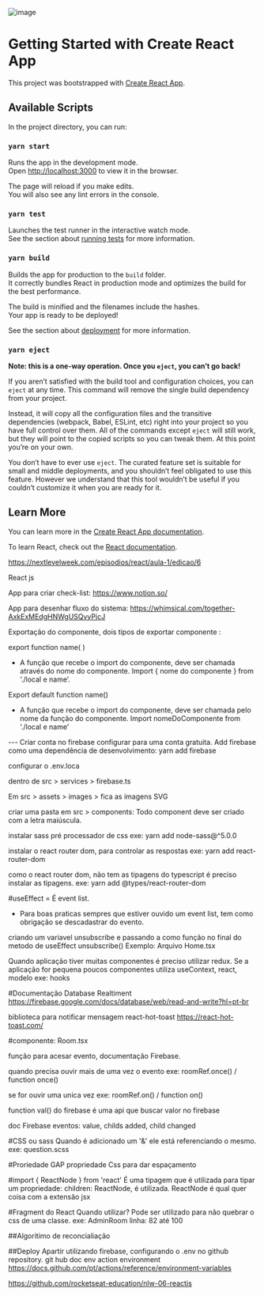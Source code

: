 ![image](https://user-images.githubusercontent.com/5458401/123693584-9da71480-d82e-11eb-9487-558e61a445a7.png)


# Getting Started with Create React App

This project was bootstrapped with [Create React App](https://github.com/facebook/create-react-app).

## Available Scripts

In the project directory, you can run:

### `yarn start`

Runs the app in the development mode.\
Open [http://localhost:3000](http://localhost:3000) to view it in the browser.

The page will reload if you make edits.\
You will also see any lint errors in the console.

### `yarn test`

Launches the test runner in the interactive watch mode.\
See the section about [running tests](https://facebook.github.io/create-react-app/docs/running-tests) for more information.

### `yarn build`

Builds the app for production to the `build` folder.\
It correctly bundles React in production mode and optimizes the build for the best performance.

The build is minified and the filenames include the hashes.\
Your app is ready to be deployed!

See the section about [deployment](https://facebook.github.io/create-react-app/docs/deployment) for more information.

### `yarn eject`

**Note: this is a one-way operation. Once you `eject`, you can’t go back!**

If you aren’t satisfied with the build tool and configuration choices, you can `eject` at any time. This command will remove the single build dependency from your project.

Instead, it will copy all the configuration files and the transitive dependencies (webpack, Babel, ESLint, etc) right into your project so you have full control over them. All of the commands except `eject` will still work, but they will point to the copied scripts so you can tweak them. At this point you’re on your own.

You don’t have to ever use `eject`. The curated feature set is suitable for small and middle deployments, and you shouldn’t feel obligated to use this feature. However we understand that this tool wouldn’t be useful if you couldn’t customize it when you are ready for it.

## Learn More

You can learn more in the [Create React App documentation](https://facebook.github.io/create-react-app/docs/getting-started).

To learn React, check out the [React documentation](https://reactjs.org/).

https://nextlevelweek.com/episodios/react/aula-1/edicao/6

React js

App para criar check-list: https://www.notion.so/

App para desenhar fluxo do sistema: https://whimsical.com/together-AxkExMEdgHNWgUSQvyPjcJ

Exportação do componente, dois tipos de exportar componente : 

export function name( )
- A função que recebe o import do componente, deve ser chamada através do nome do componente.
   Import { nome do componente } from ‘./local e name’.

Export default function name()
- A função que recebe o import do componente, deve ser chamada pelo nome da função do componente.
Import  nomeDoComponente from ‘./local e name’


--- Criar conta no firebase
configurar para uma conta gratuita.
Add firebase como uma dependência de desenvolvimento: yarn add firebase

configurar o .env.loca

dentro de src > services > firebase.ts

Em src > assets > images > fica as imagens SVG

criar uma pasta em src > components: Todo component deve ser criado com a letra maiúscula.

instalar sass pré processador de css
exe: yarn add node-sass@^5.0.0

instalar o react router dom, para controlar as respostas
exe: yarn add react-router-dom

como o react router dom, não tem as tipagens do typescript é preciso instalar as tipagens.
exe: yarn add @types/react-router-dom

#useEffect = É event list.
 - Para boas praticas sempres que estiver ouvido um event list, tem como obrigação se descadastrar do evento.

 criando um variavel unsubscribe
 e passando a como função no final do metodo de useEffect unsubscribe()
 Exemplo: Arquivo Home.tsx

 Quando aplicação tiver muitas componentes é preciso utilizar redux.
 Se a aplicação for pequena poucos componentes utiliza useContext, react, modelo exe: hooks

#Documentação Database Realtiment
   https://firebase.google.com/docs/database/web/read-and-write?hl=pt-br

   biblioteca para notificar mensagem react-hot-toast
   https://react-hot-toast.com/

#componente: Room.tsx

   função para acesar evento, documentação Firebase.

   quando precisa ouvir mais de uma vez o evento 
   exe: roomRef.once() / function once()

   se for ouvir uma unica vez
   exe: roomRef.on() / function on()

   function val() do firebase é uma api que buscar valor no firebase

   doc Firebase
   eventos: value, childs added, child changed

#CSS ou sass
   Quando é adicionado um '&' ele está referenciando o mesmo.
   exe: question.scss   

#Proriedade GAP
   propriedade Css para dar espaçamento

#import { ReactNode } from 'react'
 É uma tipagem que é utilizada para tipar um propriedade: children: ReactNode, é utilizada.
 ReactNode é qual quer coisa com a extensão jsx

#Fragment do React
 Quando utilizar?
 Pode ser utilizado para não quebrar o css de uma classe.
 exe: AdminRoom linha: 82 até 100 
     
##Algoritimo de reconcialiação

##Deploy
 Apartir utilizando firebase, configurando o .env no github repository.
 git hub doc env action environment
 https://docs.github.com/pt/actions/reference/environment-variables

https://github.com/rocketseat-education/nlw-06-reactjs
